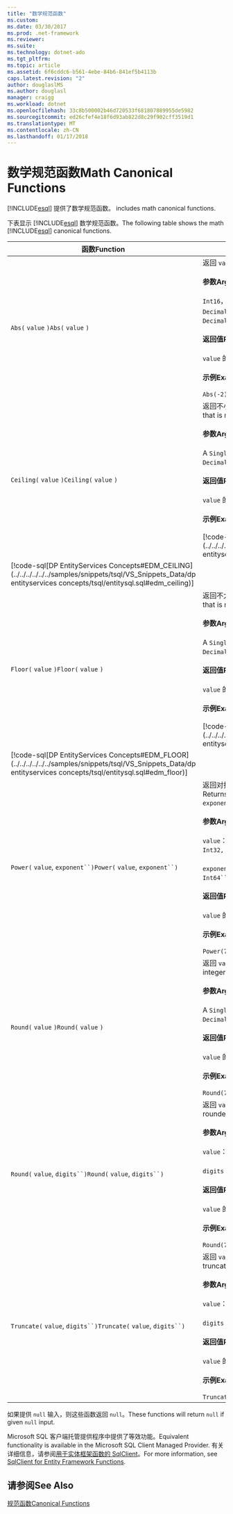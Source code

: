 ```yaml
---
title: "数学规范函数"
ms.custom: 
ms.date: 03/30/2017
ms.prod: .net-framework
ms.reviewer: 
ms.suite: 
ms.technology: dotnet-ado
ms.tgt_pltfrm: 
ms.topic: article
ms.assetid: 6f6cddc6-b561-4ebe-84b6-841ef5b4113b
caps.latest.revision: "2"
author: douglaslMS
ms.author: douglasl
manager: craigg
ms.workload: dotnet
ms.openlocfilehash: 33c8b500002b46d720533f681807889955de5982
ms.sourcegitcommit: ed26cfef4e18f6d93ab822d8c29f902cff3519d1
ms.translationtype: MT
ms.contentlocale: zh-CN
ms.lasthandoff: 01/17/2018
---
```

# <a name="math-canonical-functions"></a><span data-ttu-id="5f1f3-102">数学规范函数</span><span class="sxs-lookup"><span data-stu-id="5f1f3-102">Math Canonical Functions</span></span>
[!INCLUDE[esql](../../../../../../includes/esql-md.md)]<span data-ttu-id="5f1f3-103"> 提供了数学规范函数。</span><span class="sxs-lookup"><span data-stu-id="5f1f3-103"> includes math canonical functions.</span></span>  
  
 <span data-ttu-id="5f1f3-104">下表显示 [!INCLUDE[esql](../../../../../../includes/esql-md.md)] 数学规范函数。</span><span class="sxs-lookup"><span data-stu-id="5f1f3-104">The following table shows the math [!INCLUDE[esql](../../../../../../includes/esql-md.md)] canonical functions.</span></span>  
  
|<span data-ttu-id="5f1f3-105">函数</span><span class="sxs-lookup"><span data-stu-id="5f1f3-105">Function</span></span>|<span data-ttu-id="5f1f3-106">描述</span><span class="sxs-lookup"><span data-stu-id="5f1f3-106">Description</span></span>|  
|--------------|-----------------|  
|<span data-ttu-id="5f1f3-107">`Abs(` `value` `)`</span><span class="sxs-lookup"><span data-stu-id="5f1f3-107">`Abs(` `value` `)`</span></span>|<span data-ttu-id="5f1f3-108">返回 `value` 的绝对值。</span><span class="sxs-lookup"><span data-stu-id="5f1f3-108">Returns the absolute value of `value`.</span></span><br /><br /> <span data-ttu-id="5f1f3-109">**参数**</span><span class="sxs-lookup"><span data-stu-id="5f1f3-109">**Arguments**</span></span><br /><br /> <span data-ttu-id="5f1f3-110">`Int16`， `Int32`， `Int64`， `Byte`， `Single`， `Double`，和`Decimal`。</span><span class="sxs-lookup"><span data-stu-id="5f1f3-110">An `Int16`, `Int32`, `Int64`, `Byte`, `Single`, `Double`, and `Decimal`.</span></span><br /><br /> <span data-ttu-id="5f1f3-111">**返回值**</span><span class="sxs-lookup"><span data-stu-id="5f1f3-111">**Return Value**</span></span><br /><br /> <span data-ttu-id="5f1f3-112">`value` 的类型。</span><span class="sxs-lookup"><span data-stu-id="5f1f3-112">The type of `value`.</span></span><br /><br /> <span data-ttu-id="5f1f3-113">**示例**</span><span class="sxs-lookup"><span data-stu-id="5f1f3-113">**Example**</span></span><br /><br /> `Abs(-2)`|  
|<span data-ttu-id="5f1f3-114">`Ceiling(` `value` `)`</span><span class="sxs-lookup"><span data-stu-id="5f1f3-114">`Ceiling(` `value` `)`</span></span>|<span data-ttu-id="5f1f3-115">返回不小于 `value` 的最小整数。</span><span class="sxs-lookup"><span data-stu-id="5f1f3-115">Returns the smallest integer that is not less than `value`.</span></span><br /><br /> <span data-ttu-id="5f1f3-116">**参数**</span><span class="sxs-lookup"><span data-stu-id="5f1f3-116">**Arguments**</span></span><br /><br /> <span data-ttu-id="5f1f3-117">A `Single`， `Double`，和`Decimal`。</span><span class="sxs-lookup"><span data-stu-id="5f1f3-117">A `Single`, `Double`, and `Decimal`.</span></span><br /><br /> <span data-ttu-id="5f1f3-118">**返回值**</span><span class="sxs-lookup"><span data-stu-id="5f1f3-118">**Return Value**</span></span><br /><br /> <span data-ttu-id="5f1f3-119">`value` 的类型。</span><span class="sxs-lookup"><span data-stu-id="5f1f3-119">The type of `value`.</span></span><br /><br /> <span data-ttu-id="5f1f3-120">**示例**</span><span class="sxs-lookup"><span data-stu-id="5f1f3-120">**Example**</span></span><br /><br /> [!code-csharp[DP EntityServices Concepts#EDM_CEILING](../../../../../../samples/snippets/csharp/VS_Snippets_Data/dp entityservices concepts/cs/entitysql.cs#edm_ceiling)]
 [!code-sql[DP EntityServices Concepts#EDM_CEILING](../../../../../../samples/snippets/tsql/VS_Snippets_Data/dp entityservices concepts/tsql/entitysql.sql#edm_ceiling)]|  
|<span data-ttu-id="5f1f3-121">`Floor(` `value` `)`</span><span class="sxs-lookup"><span data-stu-id="5f1f3-121">`Floor(` `value` `)`</span></span>|<span data-ttu-id="5f1f3-122">返回不大于 `value` 的最大整数。</span><span class="sxs-lookup"><span data-stu-id="5f1f3-122">Returns the largest integer that is not greater than `value`.</span></span><br /><br /> <span data-ttu-id="5f1f3-123">**参数**</span><span class="sxs-lookup"><span data-stu-id="5f1f3-123">**Arguments**</span></span><br /><br /> <span data-ttu-id="5f1f3-124">A `Single`， `Double`，和`Decimal`。</span><span class="sxs-lookup"><span data-stu-id="5f1f3-124">A `Single`, `Double`, and `Decimal`.</span></span><br /><br /> <span data-ttu-id="5f1f3-125">**返回值**</span><span class="sxs-lookup"><span data-stu-id="5f1f3-125">**Return Value**</span></span><br /><br /> <span data-ttu-id="5f1f3-126">`value` 的类型。</span><span class="sxs-lookup"><span data-stu-id="5f1f3-126">The type of `value`.</span></span><br /><br /> <span data-ttu-id="5f1f3-127">**示例**</span><span class="sxs-lookup"><span data-stu-id="5f1f3-127">**Example**</span></span><br /><br /> [!code-csharp[DP EntityServices Concepts#EDM_FLOOR](../../../../../../samples/snippets/csharp/VS_Snippets_Data/dp entityservices concepts/cs/entitysql.cs#edm_floor)]
 [!code-sql[DP EntityServices Concepts#EDM_FLOOR](../../../../../../samples/snippets/tsql/VS_Snippets_Data/dp entityservices concepts/tsql/entitysql.sql#edm_floor)]|  
|<span data-ttu-id="5f1f3-128">`Power(` `value`, `exponent``)`</span><span class="sxs-lookup"><span data-stu-id="5f1f3-128">`Power(` `value`, `exponent``)`</span></span>|<span data-ttu-id="5f1f3-129">返回对指定的 `value` 求指定的 `exponent` 幂次所得的结果。</span><span class="sxs-lookup"><span data-stu-id="5f1f3-129">Returns the result of the specified `value` to the specified `exponent`.</span></span><br /><br /> <span data-ttu-id="5f1f3-130">**参数**</span><span class="sxs-lookup"><span data-stu-id="5f1f3-130">**Arguments**</span></span><br /><br /> <span data-ttu-id="5f1f3-131">`value`： 一个`Int32, Int64, Double`，或`Decimal`。</span><span class="sxs-lookup"><span data-stu-id="5f1f3-131">`value`: An `Int32, Int64, Double`, or `Decimal`.</span></span><br /><br /> <span data-ttu-id="5f1f3-132">`exponent`： 一个`Int64``, Double`，或`Decimal`。</span><span class="sxs-lookup"><span data-stu-id="5f1f3-132">`exponent`: An `Int64``, Double`, or `Decimal`.</span></span><br /><br /> <span data-ttu-id="5f1f3-133">**返回值**</span><span class="sxs-lookup"><span data-stu-id="5f1f3-133">**Return Value**</span></span><br /><br /> <span data-ttu-id="5f1f3-134">`value` 的类型。</span><span class="sxs-lookup"><span data-stu-id="5f1f3-134">The type of `value`.</span></span><br /><br /> <span data-ttu-id="5f1f3-135">**示例**</span><span class="sxs-lookup"><span data-stu-id="5f1f3-135">**Example**</span></span><br /><br /> `Power(748.58,2)`|  
|<span data-ttu-id="5f1f3-136">`Round(` `value` `)`</span><span class="sxs-lookup"><span data-stu-id="5f1f3-136">`Round(` `value` `)`</span></span>|<span data-ttu-id="5f1f3-137">返回 `value` 的整数部分，舍入到最近的整数。</span><span class="sxs-lookup"><span data-stu-id="5f1f3-137">Returns the integer portion of `value`, rounded to the nearest integer.</span></span><br /><br /> <span data-ttu-id="5f1f3-138">**参数**</span><span class="sxs-lookup"><span data-stu-id="5f1f3-138">**Arguments**</span></span><br /><br /> <span data-ttu-id="5f1f3-139">A `Single`， `Double`，和`Decimal`。</span><span class="sxs-lookup"><span data-stu-id="5f1f3-139">A `Single`, `Double`, and `Decimal`.</span></span><br /><br /> <span data-ttu-id="5f1f3-140">**返回值**</span><span class="sxs-lookup"><span data-stu-id="5f1f3-140">**Return Value**</span></span><br /><br /> <span data-ttu-id="5f1f3-141">`value` 的类型。</span><span class="sxs-lookup"><span data-stu-id="5f1f3-141">The type of `value`.</span></span><br /><br /> <span data-ttu-id="5f1f3-142">**示例**</span><span class="sxs-lookup"><span data-stu-id="5f1f3-142">**Example**</span></span><br /><br /> `Round(748.58)`|  
|<span data-ttu-id="5f1f3-143">`Round(` `value`, `digits``)`</span><span class="sxs-lookup"><span data-stu-id="5f1f3-143">`Round(` `value`, `digits``)`</span></span>|<span data-ttu-id="5f1f3-144">返回 `value`，舍入到最近的指定 `digits`。</span><span class="sxs-lookup"><span data-stu-id="5f1f3-144">Returns the `value`, rounded to the nearest specified `digits`.</span></span><br /><br /> <span data-ttu-id="5f1f3-145">**参数**</span><span class="sxs-lookup"><span data-stu-id="5f1f3-145">**Arguments**</span></span><br /><br /> <span data-ttu-id="5f1f3-146">`value`：`Double` 或 `Decimal`。</span><span class="sxs-lookup"><span data-stu-id="5f1f3-146">`value`: `Double` or `Decimal`.</span></span><br /><br /> <span data-ttu-id="5f1f3-147">`digits`：`Int16` 或 `Int32`。</span><span class="sxs-lookup"><span data-stu-id="5f1f3-147">`digits`: `Int16` or `Int32`.</span></span><br /><br /> <span data-ttu-id="5f1f3-148">**返回值**</span><span class="sxs-lookup"><span data-stu-id="5f1f3-148">**Return Value**</span></span><br /><br /> <span data-ttu-id="5f1f3-149">`value` 的类型。</span><span class="sxs-lookup"><span data-stu-id="5f1f3-149">The type of `value`.</span></span><br /><br /> <span data-ttu-id="5f1f3-150">**示例**</span><span class="sxs-lookup"><span data-stu-id="5f1f3-150">**Example**</span></span><br /><br /> `Round(748.58,1)`|  
|<span data-ttu-id="5f1f3-151">`Truncate(` `value`, `digits``)`</span><span class="sxs-lookup"><span data-stu-id="5f1f3-151">`Truncate(` `value`, `digits``)`</span></span>|<span data-ttu-id="5f1f3-152">返回 `value`，截断至最近的指定 `digits`。</span><span class="sxs-lookup"><span data-stu-id="5f1f3-152">Returns the `value`, truncated to the nearest specified `digits`.</span></span><br /><br /> <span data-ttu-id="5f1f3-153">**参数**</span><span class="sxs-lookup"><span data-stu-id="5f1f3-153">**Arguments**</span></span><br /><br /> <span data-ttu-id="5f1f3-154">`value`：`Double` 或 `Decimal`。</span><span class="sxs-lookup"><span data-stu-id="5f1f3-154">`value`: `Double` or `Decimal`.</span></span><br /><br /> <span data-ttu-id="5f1f3-155">`digits`：`Int16` 或 `Int32`。</span><span class="sxs-lookup"><span data-stu-id="5f1f3-155">`digits`: `Int16` or `Int32`.</span></span><br /><br /> <span data-ttu-id="5f1f3-156">**返回值**</span><span class="sxs-lookup"><span data-stu-id="5f1f3-156">**Return Value**</span></span><br /><br /> <span data-ttu-id="5f1f3-157">`value` 的类型。</span><span class="sxs-lookup"><span data-stu-id="5f1f3-157">The type of `value`.</span></span><br /><br /> <span data-ttu-id="5f1f3-158">**示例**</span><span class="sxs-lookup"><span data-stu-id="5f1f3-158">**Example**</span></span><br /><br /> `Truncate(748.58,1)`|  
  
 <span data-ttu-id="5f1f3-159">如果提供 `null` 输入，则这些函数返回 `null`。</span><span class="sxs-lookup"><span data-stu-id="5f1f3-159">These functions will return `null` if given `null` input.</span></span>  
  
 <span data-ttu-id="5f1f3-160">Microsoft SQL 客户端托管提供程序中提供了等效功能。</span><span class="sxs-lookup"><span data-stu-id="5f1f3-160">Equivalent functionality is available in the Microsoft SQL Client Managed Provider.</span></span> <span data-ttu-id="5f1f3-161">有关详细信息，请参阅[用于实体框架函数的 SqlClient](../../../../../../docs/framework/data/adonet/ef/sqlclient-for-ef-functions.md)。</span><span class="sxs-lookup"><span data-stu-id="5f1f3-161">For more information, see [SqlClient for Entity Framework Functions](../../../../../../docs/framework/data/adonet/ef/sqlclient-for-ef-functions.md).</span></span>  
  
## <a name="see-also"></a><span data-ttu-id="5f1f3-162">请参阅</span><span class="sxs-lookup"><span data-stu-id="5f1f3-162">See Also</span></span>  
 [<span data-ttu-id="5f1f3-163">规范函数</span><span class="sxs-lookup"><span data-stu-id="5f1f3-163">Canonical Functions</span></span>](../../../../../../docs/framework/data/adonet/ef/language-reference/canonical-functions.md)

